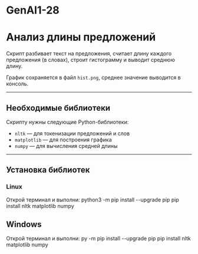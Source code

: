 # GenAI1-28
# Анализ длины предложений

Скрипт разбивает текст на предложения, считает длину каждого предложения (в словах), строит гистограмму и выводит среднюю длину.

График сохраняется в файл `hist.png`, среднее значение выводится в консоль.

---

## Необходимые библиотеки

Скрипту нужны следующие Python-библиотеки:

- `nltk` — для токенизации предложений и слов  
- `matplotlib` — для построения графика  
- `numpy` — для вычисления средней длины

---

## Установка библиотек

### Linux
Открой терминал и выполни:
python3 -m pip install --upgrade pip
pip install nltk matplotlib numpy

## Windows 
Открой терминал и выполни:
py -m pip install --upgrade pip
pip install nltk matplotlib numpy
